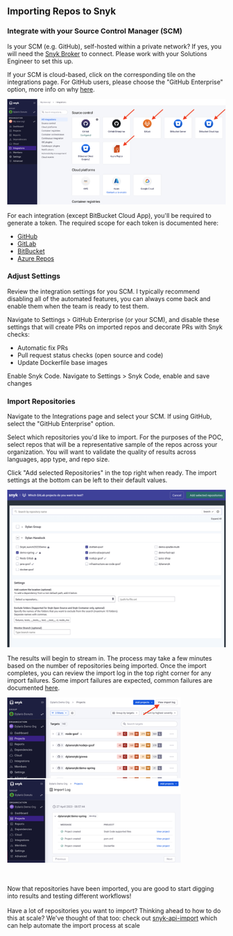 ## Importing Repos to Snyk

### Integrate with your Source Control Manager (SCM)

Is your SCM (e.g. GitHub), self-hosted within a private network? If yes, you will need the [Snyk Broker](https://docs.snyk.io/snyk-admin/snyk-broker) to connect. Please work with your Solutions Engineer to set this up.

If your SCM is cloud-based, click on the corresponding tile on the integrations page. For GitHub users, please choose the "GitHub Enterprise" option, more info on why [here](https://docs.snyk.io/integrations/git-repository-scm-integrations/introduction-to-git-repository-integrations/using-github-or-github-enterprise-integration).

<img width="600" alt="scm selection" src="https://github.com/dylansnyk/poc-getting-started/blob/main/assets/scm-selection.png">

For each integration (except BitBucket Cloud App), you'll be required to generate a token. The required scope for each token is documented here:
* [GitHub](https://docs.snyk.io/integrations/git-repository-scm-integrations/github-enterprise-integration#setting-up-a-github-enterprise-integration)
* [GitLab](https://docs.snyk.io/integrations/git-repository-scm-integrations/gitlab-integration#set-up-gitlab-integration)
* [BitBucket](https://docs.snyk.io/integrations/git-repository-scm-integrations/bitbucket-data-center-server-integration#setting-up-a-bitbucket-dc-server-integration)
* [Azure Repos](https://docs.snyk.io/integrations/git-repository-scm-integrations/azure-repositories-integration#setting-up-an-azure-repository-integration)

### Adjust Settings

Review the integration settings for you SCM. I typically recommend disabling all of the automated features, you can always come back and enable them when the team is ready to test them. 

Navigate to Settings > GitHub Enterprise (or your SCM), and disable these settings that will create PRs on imported repos and decorate PRs with Snyk checks:
* Automatic fix PRs
* Pull request status checks (open source and code)
* Update Dockerfile base images

Enable Snyk Code. Navigate to Settings > Snyk Code, enable and save changes

### Import Repositories 

Navigate to the Integrations page and select your SCM. If using GitHub, select the "GitHub Enterprise" option.

Select which repositories you'd like to import. For the purposes of the POC, select repos that will be a representative sample of the repos across your organization. You will want to validate the quality of results across languages, app type, and repo size.

Click "Add selected Repositories" in the top right when ready. The import settings at the bottom can be left to their default values.

<img width="600" alt="select repos" src="https://github.com/dylansnyk/poc-getting-started/blob/main/assets/add-selected-repos.png">

The results will begin to stream in. The process may take a few minutes based on the number of repositories being imported. Once the import completes, you can review the import log in the top right corner for any import failures. Some import failures are expected, common failures are documented [here](https://support.snyk.io/hc/en-us/articles/360001373118-Project-import-errors).

<img width="400" alt="view import log" src="https://github.com/dylansnyk/poc-getting-started/blob/main/assets/view-import-log.png">
<img width="400" alt="import log" src="https://github.com/dylansnyk/poc-getting-started/blob/main/assets/import-log.png">

<br><br>
Now that repositories have been imported, you are good to start digging into results and testing different workflows!
<br><br>
Have a lot of repositories you want to import? Thinking ahead to how to do this at scale? We've thought of that too: check out [snyk-api-import](https://github.com/snyk-tech-services/snyk-api-import) which can help automate the import process at scale
